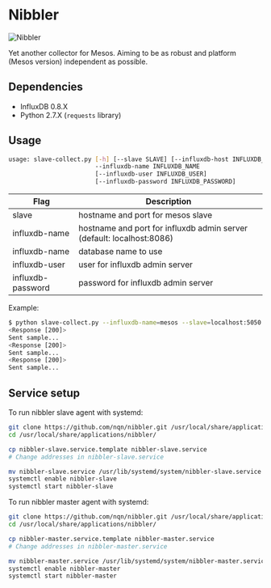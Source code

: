 # Nibbler

![Nibbler](http://vignette4.wikia.nocookie.net/en.futurama/images/c/cb/210_nibbler-satisfied.gif)

Yet another collector for Mesos. Aiming to be as robust and platform (Mesos version) independent as possible.

## Dependencies

 - InfluxDB 0.8.X
 - Python 2.7.X (`requests` library)

## Usage

```bash
usage: slave-collect.py [-h] [--slave SLAVE] [--influxdb-host INFLUXDB_HOST]
                        --influxdb-name INFLUXDB_NAME
                        [--influxdb-user INFLUXDB_USER]
                        [--influxdb-password INFLUXDB_PASSWORD]
```

<table>
<thead>
<th>Flag</th>
<th>Description</th>
</thead>
<tr>
<td>slave</td>
<td>hostname and port for mesos slave</td>
</tr>
<tr>
<td>influxdb-name</td>
<td>hostname and port for influxdb admin server (default: localhost:8086)</td>
</tr>
<tr>
<td>influxdb-name</td>
<td>database name to use</td>
</tr>
<tr>
<td>influxdb-user</td>
<td>user for influxdb admin server</td>
</tr>
<tr>
<td>influxdb-password</td>
<td>password for influxdb admin server</td>
</tr>
</table>

Example:

```bash
$ python slave-collect.py --influxdb-name=mesos --slave=localhost:5050
<Response [200]>
Sent sample...
<Response [200]>
Sent sample...
<Response [200]>
Sent sample...
```

## Service setup

To run nibbler slave agent with systemd:

```bash
git clone https://github.com/nqn/nibbler.git /usr/local/share/applications/nibbler/
cd /usr/local/share/applications/nibbler/

cp nibbler-slave.service.template nibbler-slave.service
# Change addresses in nibbler-slave.service

mv nibbler-slave.service /usr/lib/systemd/system/nibbler-slave.service
systemctl enable nibbler-slave
systemctl start nibbler-slave
```

To run nibbler master agent with systemd:

```bash
git clone https://github.com/nqn/nibbler.git /usr/local/share/applications/nibbler/
cd /usr/local/share/applications/nibbler/

cp nibbler-master.service.template nibbler-master.service
# Change addresses in nibbler-master.service

mv nibbler-master.service /usr/lib/systemd/system/nibbler-master.service
systemctl enable nibbler-master
systemctl start nibbler-master
```
